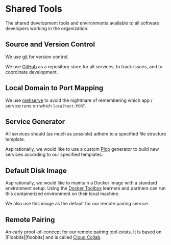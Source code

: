 # Shared Tools

The shared development tools and environments available to all software developers working in the organization.

## Source and Version Control

We use [git][git] for version control.

We use [GitHub][github] as a repository store for all services, to track issues, and to coordinate development.

## Local Domain to Port Mapping

We use [mehserve][mehserve] to avoid the nightmare of remembering which app / service runs on which `localhost:PORT`.

## Service Generator

All services should (as much as possible) adhere to a specified file structure template.

Aspirationally, we would like to use a custom [Plop][plop] generator to build new services according to our specified templates.

## Default Disk Image

Aspirationally, we would like to maintain a Docker image with a standard environment setup. Using the [Docker Toolbox][docker-toolbox] learners and partners can run this containerized environment on their local machine.

We also use this image as the default for our remote pairing service.

## Remote Pairing

An early proof-of-concept for our remote pairing tool exists. It is based on [Floobits][floobits] and is called [Cloud Collab][cloud-collab].

<!-- references -->

[docker-toolbox]:https://www.docker.com/docker-toolbox
[git]:https://git-scm.com/
[github]:https://github.com/
[cloud-collab]:https://github.com/LearnersGuild/cloud-collab-docker
[plop]:https://github.com/amwmedia/plop
[mehserve]:https://github.com/timecounts/mehserve
